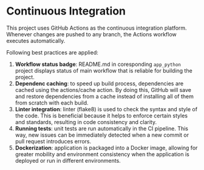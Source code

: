 # Continuous Integration

This project uses GitHub Actions as the continuous integration platform. Whenever changes are pushed to any branch, the Actions workflow executes automatically.

Following best practices are applied:
1. **Workflow status badge**: README.md in coresponding `app_python` project displays status of main workflow that is reliable for building the project.
1. **Dependenc caching**: to speed up build process, dependencies are cached using the actions/cache action. By doing this, GitHub will save and restore dependencies from a cache instead of installing all of them from scratch with each build.
1. **Linter integration**: linter (flake8) is used to check the syntax and style of the code. This is beneficial because it helps to enforce certain styles and standards, resulting in code consistency and clarity.
1. **Running tests**: unit tests are run automatically in the CI pipeline. This way, new issues can be immediately detected when a new commit or pull request introduces errors.
1. **Dockerization**: application is packaged into a Docker image, allowing for greater mobility and environment consistency when the application is deployed or run in different environments.

